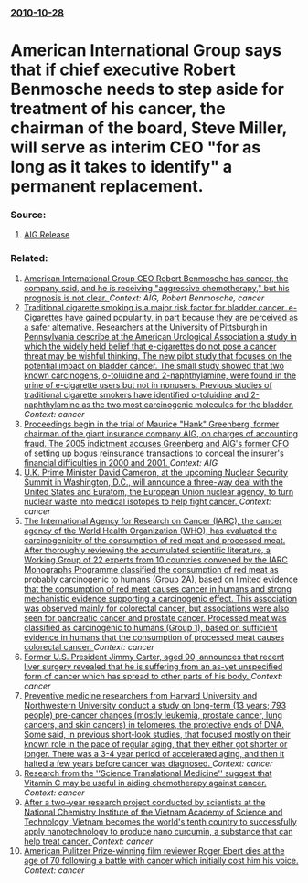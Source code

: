 ### [2010-10-28](/news/2010/10/28/index.md)

# American International Group says that if chief executive Robert Benmosche needs to step aside for treatment of his cancer, the chairman of the board, Steve Miller, will serve as interim CEO "for as long as it takes to identify" a permanent replacement. 




### Source:

1. [AIG Release](http://www.aigcorporate.com/newsroom/index.html)

### Related:

1. [American International Group CEO Robert Benmosche has cancer, the company said, and he is receiving "aggressive chemotherapy," but his prognosis is not clear. ](/news/2010/10/25/american-international-group-ceo-robert-benmosche-has-cancer-the-company-said-and-he-is-receiving-aggressive-chemotherapy-but-his-progn.md) _Context: AIG, Robert Benmosche, cancer_
2. [Traditional cigarette smoking is a major risk factor for bladder cancer. e-Cigarettes have gained popularity, in part because they are perceived as a safer alternative. Researchers at the University of Pittsburgh in Pennsylvania describe at the American Urological Association a study in which the widely held belief that e-cigarettes do not pose a cancer threat may be wishful thinking. The new pilot study that focuses on the potential impact on bladder cancer. The small study showed that two known carcinogens, o-toluidine and 2-naphthylamine, were found in the urine of e-cigarette users but not in nonusers. Previous studies of traditional cigarette smokers have identified o-toluidine and 2-naphthylamine as the two most carcinogenic molecules for the bladder. ](/news/2017/05/15/traditional-cigarette-smoking-is-a-major-risk-factor-for-bladder-cancer-e-cigarettes-have-gained-popularity-in-part-because-they-are-perce.md) _Context: cancer_
3. [Proceedings begin in the trial of Maurice "Hank" Greenberg, former chairman of the giant insurance company AIG, on charges of accounting fraud. The 2005 indictment accuses Greenberg and  AIG's former CFO of setting up bogus reinsurance transactions to conceal the insurer's financial difficulties in 2000 and 2001. ](/news/2016/09/13/proceedings-begin-in-the-trial-of-maurice-hank-greenberg-former-chairman-of-the-giant-insurance-company-aig-on-charges-of-accounting-fra.md) _Context: AIG_
4. [U.K. Prime Minister David Cameron, at the upcoming Nuclear Security Summit in Washington, D.C.,   will announce  a three-way deal with the United States and Euratom, the European Union nuclear agency, to turn nuclear waste into medical isotopes to help fight cancer. ](/news/2016/03/30/u-k-prime-minister-david-cameron-at-the-upcoming-nuclear-security-summit-in-washington-d-c-will-announce-a-three-way-deal-with-the-u.md) _Context: cancer_
5. [The International Agency for Research on Cancer (IARC), the cancer agency of the World Health Organization (WHO), has evaluated the carcinogenicity of the consumption of red meat and processed meat. After thoroughly reviewing the accumulated scientific literature, a Working Group of 22 experts from 10 countries convened by the IARC Monographs Programme classified the consumption of red meat as probably carcinogenic to humans (Group 2A), based on limited evidence that the consumption of red meat causes cancer in humans and strong mechanistic evidence supporting a carcinogenic effect. This association was observed mainly for colorectal cancer, but associations were also seen for pancreatic cancer and prostate cancer. Processed meat was classified as carcinogenic to humans (Group 1), based on sufficient evidence in humans that the consumption of processed meat causes colorectal cancer. ](/news/2015/10/28/the-international-agency-for-research-on-cancer-iarc-the-cancer-agency-of-the-world-health-organization-who-has-evaluated-the-carcinog.md) _Context: cancer_
6. [Former U.S. President Jimmy Carter, aged 90, announces that recent liver surgery revealed that he is suffering from an as-yet unspecified form of cancer which has spread to other parts of his body. ](/news/2015/08/12/former-u-s-president-jimmy-carter-aged-90-announces-that-recent-liver-surgery-revealed-that-he-is-suffering-from-an-as-yet-unspecified-fo.md) _Context: cancer_
7. [Preventive medicine researchers from Harvard University and Northwestern University conduct a study on long-term (13 years; 793 people) pre-cancer changes (mostly leukemia, prostate cancer, lung cancers, and skin cancers) in telomeres, the protective ends of DNA. Some said, in previous short-look studies, that focused mostly on their known role in the pace of regular aging, that they either got shorter or longer. There was a 3-4 year period of accelerated aging, and then it halted a few years before cancer was diagnosed. ](/news/2015/05/3/preventive-medicine-researchers-from-harvard-university-and-northwestern-university-conduct-a-study-on-long-term-13-years-793-people-pre.md) _Context: cancer_
8. [Research from the ''Science Translational Medicine'' suggest that Vitamin C may be useful in aiding chemotherapy against cancer. ](/news/2014/02/9/research-from-the-science-translational-medicine-suggest-that-vitamin-c-may-be-useful-in-aiding-chemotherapy-against-cancer.md) _Context: cancer_
9. [After a two-year research project conducted by scientists at the National Chemistry Institute of the Vietnam Academy of Science and Technology, Vietnam becomes the world's tenth country to successfully apply nanotechnology to produce nano curcumin, a substance that can help treat cancer. ](/news/2013/10/31/after-a-two-year-research-project-conducted-by-scientists-at-the-national-chemistry-institute-of-the-vietnam-academy-of-science-and-technolo.md) _Context: cancer_
10. [American Pulitzer Prize-winning film reviewer Roger Ebert dies at the age of 70 following a battle with cancer which initially cost him his voice. ](/news/2013/04/4/american-pulitzer-prize-winning-film-reviewer-roger-ebert-dies-at-the-age-of-70-following-a-battle-with-cancer-which-initially-cost-him-his.md) _Context: cancer_
